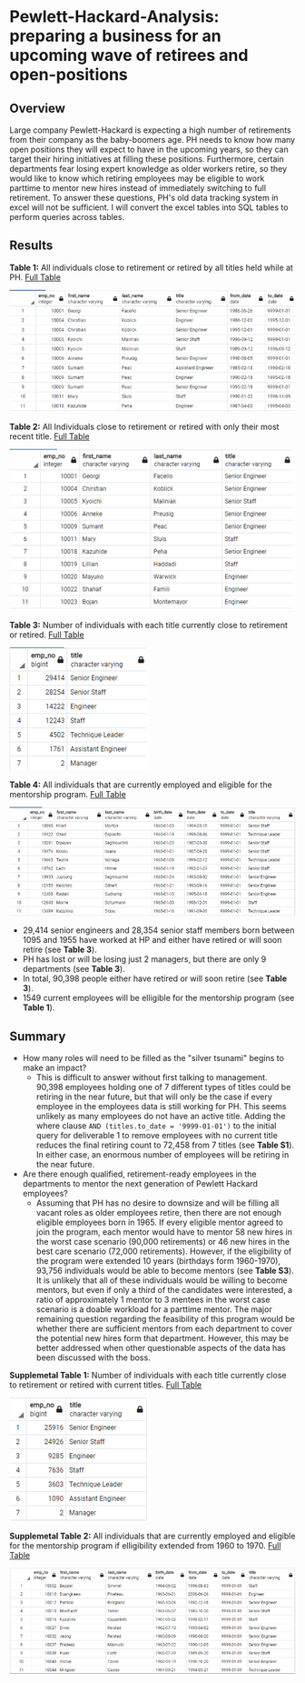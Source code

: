 # Pewlett-Hackard-Analysis: preparing a business for an upcoming wave of retirees and open-positions

## Overview
Large company Pewlett-Hackard is expecting a high number of retirements from their company as the baby-boomers age.  PH needs to know how many open positions they will expect to have in the upcoming years, so they can target their hiring initiatives at filling these positions.  Furthermore, certain departments fear losing expert knowledge as older workers retire, so they would like to know which retiring employees may be eligible to work parttime to mentor new hires instead of immediately switching to full retirement.  To answer these questions, PH's old data tracking system in excel will not be sufficient.  I will convert the excel tables into SQL tables to perform queries across tables.

## Results
**Table 1:** All individuals close to retirement or retired by all titles held while at PH.  [Full Table](Data/retirement_titles.csv)

![retirement_titles](Table-Previews/retirement_titles_preview.png)

**Table 2:** All Individuals close to retirement or retired with only their most recent title.  [Full Table](Data/unique_titles.csv)

![retirement_titles](Table-Previews/unique_titles_preview.png)

**Table 3:** Number of individuals with each title currently close to retirement or retired.  [Full Table](Data/retiring_titles.csv)

![retirement_titles](Table-Previews/retiring_titles_preview.png)

**Table 4:** All individuals that are currently employed and eligible for the mentorship program.  [Full Table](Data/mentorship_eligibilty.csv)

![retirement_titles](Table-Previews/mentorship_eligibilty_preview.png)

- 29,414 senior engineers and 28,354 senior staff members born between 1095 and 1955 have worked at HP and either have retired or will soon retire (see **Table 3**).
- PH has lost or will be losing just 2 managers, but there are only 9 departments (see **Table 3**).
- In total, 90,398 people either have retired or will soon retire (see **Table 3**).
- 1549 current employees will be elligible for the mentorship program (see **Table 1**). 

## Summary

- How many roles will need to be filled as the "silver tsunami" begins to make an impact?
  - This is difficult to answer without first talking to management.  90,398 employees holding one of 7 different types of titles could be retiring in the near future, but that will only be the case if every employee in the employees data is still working for PH.  This seems unlikely as many employees do not have an active title.  Adding the where clause `AND (titles.to_date = '9999-01-01')` to the initial query for deliverable 1 to remove employees with no current title reduces the final retiring count to 72,458 from 7 titles (see **Table S1**).  In either case, an enormous number of employees will be retiring in the near future.
- Are there enough qualified, retirement-ready employees in the departments to mentor the next generation of Pewlett Hackard employees?
   - Assuming that PH has no desire to downsize and will be filling all vacant roles as older employees retire, then there are not enough eligible employees born in 1965. If every eligible mentor agreed to join the program, each mentor would have to mentor 58 new hires in the worst case scenario (90,000 retirements) or 46 new hires in the best care scenario (72,000 retirements).  However, if the eligibility of the program were extended 10 years (birthdays form 1960-1970), 93,756 individuals would be able to become mentors (see **Table S3**).  It is unlikely that all of these individuals would be willing to become mentors, but even if only a third of the candidates were interested, a ratio of approximately 1 mentor to 3 mentees in the worst case scenario is a doable workload for a parttime mentor.  The major remaining question regarding the feasibility of this program would be whether there are sufficient mentors from each department to cover the potential new hires form that department.  However, this may be better addressed when other questionable aspects of the data has been discussed with the boss.

**Supplemetal Table 1:** Number of individuals with each title currently close to retirement or retired with current titles.  [Full Table](Data/supplemental_1.csv)

![retirement_titles_current_titles](Table-Previews/Table_S1.png)

**Supplemetal Table 2:** All individuals that are currently employed and eligible for the mentorship program if elligibility extended from 1960 to 1970.  [Full Table](Data/supplemental_2.csv)

![retirement_titles_current_titles](Table-Previews/Table_S2.png)
